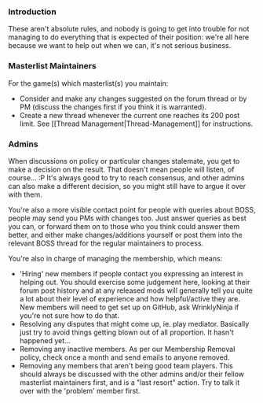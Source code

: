### Introduction

These aren't absolute rules, and nobody is going to get into trouble for not managing to do everything that is expected of their position: we're all here because we want to help out when we can, it's not serious business.

### Masterlist Maintainers

For the game(s) which masterlist(s) you maintain:

* Consider and make any changes suggested on the forum thread or by PM (discuss the changes first if you think it is warranted).
* Create a new thread whenever the current one reaches its 200 post limit. See [[Thread Management|Thread-Management]] for instructions.

### Admins

When discussions on policy or particular changes stalemate, you get to make a decision on the result. That doesn't mean people will listen, of course... :P It's always good to try to reach consensus, and other admins can also make a different decision, so you might still have to argue it over with them.

You're also a more visible contact point for people with queries about BOSS, people may send you PMs with changes too. Just answer queries as best you can, or forward them on to those who you think could answer them better, and either make changes/additions yourself or post them into the relevant BOSS thread for the regular maintainers to process.

You're also in charge of managing the membership, which means:

* 'Hiring' new members if people contact you expressing an interest in helping out. You should exercise some judgement here, looking at their forum post history and at any released mods will generally tell you quite a lot about their level of experience and how helpful/active they are. New members will need to get set up on GitHub, ask WrinklyNinja if you're not sure how to do that.
* Resolving any disputes that might come up, ie. play mediator. Basically just try to avoid things getting blown out of all proportion. It hasn't happened yet...
* Removing any inactive members. As per our Membership Removal policy, check once a month and send emails to anyone removed.
* Removing any members that aren't being good team players. This should always be discussed with the other admins and/or their fellow masterlist maintainers first, and is a "last resort" action. Try to talk it over with the 'problem' member first.